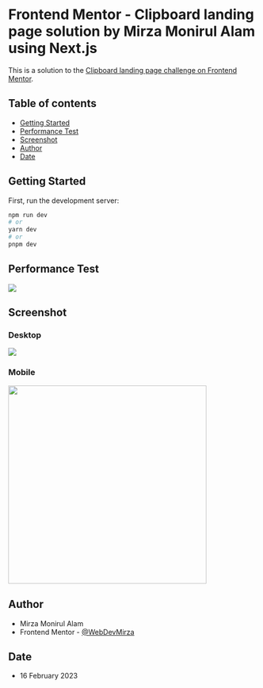 # Frontend Mentor - Clipboard landing page solution by Mirza Monirul Alam using Next.js

This is a solution to the [Clipboard landing page challenge on Frontend Mentor](https://www.frontendmentor.io/challenges/clipboard-landing-page-5cc9bccd6c4c91111378ecb9).

## Table of contents

- [Getting Started](#getting-started)
- [Performance Test](#performance-test)
- [Screenshot](#screenshot)
- [Author](#author)
- [Date](#date)

## Getting Started

First, run the development server:

```bash
npm run dev
# or
yarn dev
# or
pnpm dev
```

## Performance Test

![](./screenshots/per.jpg)

## Screenshot

### Desktop

![](./screensshots/lg.webp)

### Mobile

<img src="./screensshots/sm.webp" width="400" />



## Author

- Mirza Monirul Alam
- Frontend Mentor - [@WebDevMirza](https://www.frontendmentor.io/profile/WebDevMirza)

## Date

- 16 February 2023
